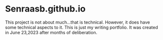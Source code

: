 # Senraasb.github.io

This project is not about much...that is technical. However, it does have some technical aspects to it.  This is just my writing portfolio. It was created in June 23,2023 after months of deliberation. 
